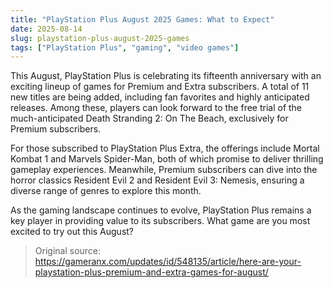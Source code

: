 ```yaml
---
title: "PlayStation Plus August 2025 Games: What to Expect"
date: 2025-08-14
slug: playstation-plus-august-2025-games
tags: ["PlayStation Plus", "gaming", "video games"]
---
```


This August, PlayStation Plus is celebrating its fifteenth anniversary with an exciting lineup of games for Premium and Extra subscribers. A total of 11 new titles are being added, including fan favorites and highly anticipated releases. Among these, players can look forward to the free trial of the much-anticipated Death Stranding 2: On The Beach, exclusively for Premium subscribers.

For those subscribed to PlayStation Plus Extra, the offerings include Mortal Kombat 1 and Marvels Spider-Man, both of which promise to deliver thrilling gameplay experiences. Meanwhile, Premium subscribers can dive into the horror classics Resident Evil 2 and Resident Evil 3: Nemesis, ensuring a diverse range of genres to explore this month.

As the gaming landscape continues to evolve, PlayStation Plus remains a key player in providing value to its subscribers. What game are you most excited to try out this August?
> Original source: https://gameranx.com/updates/id/548135/article/here-are-your-playstation-plus-premium-and-extra-games-for-august/